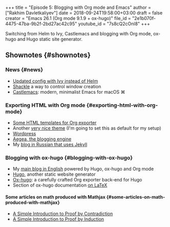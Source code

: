 +++
title = "Episode 5: Blogging with Org mode and Emacs"
author = ["Rakhim Davletkaliyev"]
date = 2018-09-24T19:58:00+03:00
draft = false
creator = "Emacs 26.1 (Org mode 9.1.9 + ox-hugo)"
file_id = "2e1b070f-4475-47ba-9b2f-2bd27ac42c95"
youtube_id = "7s8cQ2cOnl8"
+++

Switching from Helm to Ivy, Castlemacs and blogging with Org mode, ox-hugo and Hugo static site generator.


## Shownotes {#shownotes}


### News {#news}

-   [Updated config with Ivy instead of Helm](https://github.com/freetonik/emacs-dotfiles)
-   [Shackle](https://github.com/wasamasa/shackle) a way to control window creation
-   [Castlemacs](https://github.com/freetonik/castlemacs): modern, minimalist Emacs for macOS ⌘


### Exporting HTML with Org mode {#exporting-html-with-org-mode}

-   [Some HTML templates for Org exporter](https://github.com/fniessen/org-html-themes)
-   Another [very nice theme](https://gongzhitaao.org/orgcss/) (I'm going to set this as default for my setup)
-   [Wordpress](http://wordpress.org/)
-   [Aegea, the blogging engine](http://blogengine.me/)
-   My [blog in Russian that uses Jekyll](https://rakh.im/)


### Blogging with ox-hugo {#blogging-with-ox-hugo}

-   My [main blog in English](https://rakhim.org) powered by Hugo, ox-hugo and Org mode
-   [Hugo](https://gohugo.io/), another static website generator
-   [Ox-hugo](https://github.com/kaushalmodi/ox-hugo): a carefully crafted Org exporter back-end for Hugo
-   Section of ox-hugo documentation [on LaTeX](https://ox-hugo.scripter.co/doc/equations/)


#### Some articles on math produced with Mathjax {#some-articles-on-math-produced-with-mathjax}

-   [A Simple Introduction to Proof by Contradiction](https://rakhim.org/2018/09/a-simple-introduction-to-proof-by-contradiction/)
-   [A Simple Introduction to Proof by Induction](https://rakhim.org/2018/09/a-simple-introduction-to-proof-by-induction/)
